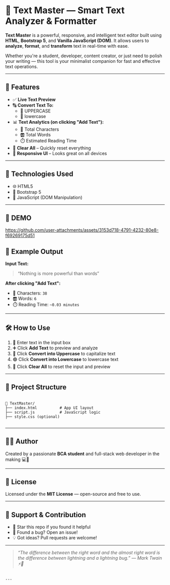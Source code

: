 
# 📝 Text Master — Smart Text Analyzer & Formatter

**Text Master** is a powerful, responsive, and intelligent text editor built using **HTML**, **Bootstrap 5**, and **Vanilla JavaScript (DOM)**. It allows users to **analyze**, **format**, and **transform** text in real-time with ease.

Whether you're a student, developer, content creator, or just need to polish your writing — this tool is your minimalist companion for fast and effective text operations.

---

## 🚀 Features

- ✅ **Live Text Preview**
- 🔠 **Convert Text To:**
  - 🔹 UPPERCASE
  - 🔸 lowercase
- 📊 **Text Analytics (on clicking "Add Text"):**
  - 🔢 Total Characters
  - 🆎 Total Words
  - ⏱️ Estimated Reading Time
- 🧹 **Clear All** – Quickly reset everything
- 📱 **Responsive UI** – Looks great on all devices

---

## 🧠 Technologies Used

- 🌐 HTML5
- 🎨 Bootstrap 5
- 🧠 JavaScript (DOM Manipulation)

---

## 📸 DEMO



https://github.com/user-attachments/assets/3153d718-4791-4232-80e8-f69269175d51



## 🧪 Example Output

**Input Text:**
> “Nothing is more powerful than words”

**After clicking "Add Text":**
- 🔢 Characters: `38`
- 🆎 Words: `6`
- ⏱️ Reading Time: `~0.03 minutes`

---

## 🛠️ How to Use

1. 💬 Enter text in the input box
2. ➕ Click **Add Text** to preview and analyze
3. 🔵 Click **Convert into Uppercase** to capitalize text
4. 🟢 Click **Convert into Lowercase** to lowercase text
5. 🔴 Click **Clear All** to reset the input and preview

---


## 📂 Project Structure

```

📁 TextMaster/
├── index.html          # App UI layout
├── script.js           # JavaScript logic
├── style.css (optional)


```

---

## 👨‍💻 Author

Created by a passionate **BCA student** and full-stack web developer in the making 💻🚀

---

## 📃 License

Licensed under the **MIT License** — open-source and free to use.

---

## 🙌 Support & Contribution

- 🌟 Star this repo if you found it helpful  
- 🐞 Found a bug? Open an issue!  
- 💡 Got ideas? Pull requests are welcome!

---

> _“The difference between the right word and the almost right word is the difference between lightning and a lightning bug.” — Mark Twain ⚡🐛_
```

---




